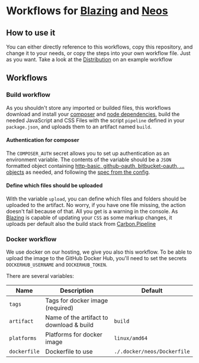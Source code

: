 # Workflows for [Blazing] and [Neos]

## How to use it

You can either directly reference to this workflows, copy this repository, and change it to your needs, or copy the
steps into your own workflow file. Just as you want. Take a look at the [Distribution] on an example workflow

## Workflows

### Build workflow

As you shouldn't store any imported or builded files, this workflows download and install your [composer] and
[node dependencies], build the needed JavaScript and CSS Files with the script `pipeline` defined in your `package.json`,
and uploads them to an artifact named `build`.

#### Authentication for composer

The `COMPOSER_AUTH` secret allows you to set up authentication as an environment variable. The contents of the variable
should be a `JSON` formatted object containing [http-basic, github-oauth, bitbucket-oauth, … objects][authentication]
as needed, and following the [spec from the config][composer config].

#### Define which files should be uploaded

With the variable `upload`, you can define which files and folders should be uploaded to the artifact. No worry, if you
have one file missing, the action doesn't fail because of that. All you get is a warning in the console. As [Blazing]
is capable of updating your `CSS` as some markup changes, it uploads per default also the build stack from [Carbon.Pipeline]

### Docker workflow

We use docker on our hosting, we give you also this workflow. To be able to upload the image to the GitHub Docker Hub,
you'll need to set the secrets `DOCKERHUB_USERNAME` and `DOCKERHUB_TOKEN`.

There are several variables:

| Name         | Description                              | Default                     |
| ------------ | ---------------------------------------- | --------------------------- |
| `tags`       | Tags for docker image (required)         |                             |
| `artifact`   | Name of the artifact to download & build | `build`                     |
| `platforms`  | Platforms for docker image               | `linux/amd64`               |
| `dockerfile` | Dockerfile to use                        | `./.docker/neos/Dockerfile` |

[blazing]: https://blazing.at
[neos]: https://neos.io
[distribution]: https://github.com/BlazingRepos/Distribution
[composer]: https://getcomposer.org
[node dependencies]: https://www.npmjs.com
[authentication]: https://getcomposer.org/doc/articles/authentication-for-private-packages.md
[composer config]: https://getcomposer.org/doc/06-config.md
[Carbon.Pipeline]: https://github.com/CarbonPackages/Carbon.Pipeline
